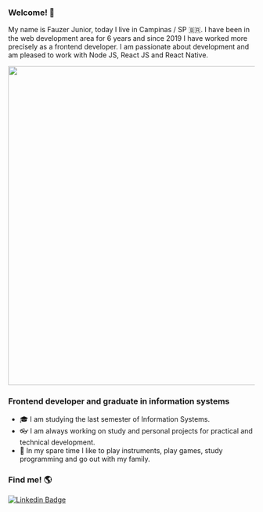 ### Welcome! 🤟

My name is Fauzer Junior, today I live in Campinas / SP 🇧🇷. I have been in the web development area for 6 years and since 2019 I have worked more precisely as a frontend developer.
I am passionate about development and am pleased to work with Node JS, React JS and React Native.


<img src="https://imgur.com/dktIrkp.png" width="650" />

### Frontend developer and graduate in information systems

- 🎓 I am studying the last semester of Information Systems.
- 👓 I am always working on study and personal projects for practical and technical development.
- 🎸 In my spare time I like to play instruments, play games, study programming and go out with my family.

### Find me! 🌎

[![Linkedin Badge](https://img.shields.io/badge/-LinkedIn-blue?style=flat-square&logo=Linkedin&logoColor=white&link=https://www.linkedin.com/in/fauzerjunnior)](https://www.linkedin.com/in/fauzerjunnior)
